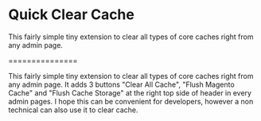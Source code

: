 Quick Clear Cache
===============

This fairly simple tiny extension to clear all types of core caches right from any admin page.


===============

This fairly simple tiny extension to clear all types of core caches right from any admin page. It adds 3 buttons &quot;Clear All Cache&quot;, &quot;Flush Magento Cache&quot; and &quot;Flush Cache Storage&quot; at the right top side of header in every admin pages. I hope this can be convenient for developers, however a non technical can also use it to clear cache.